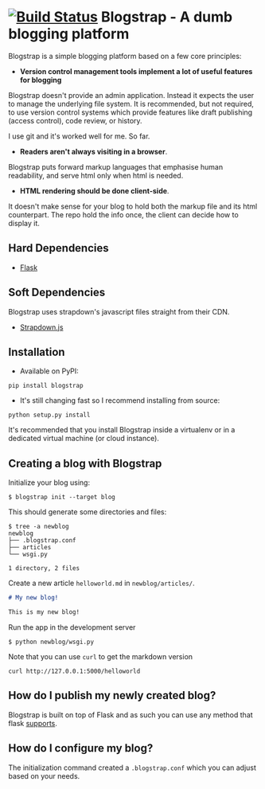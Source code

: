 [![Build Status](https://api.travis-ci.org/joehakimrahme/blogstrap.png)](https://api.travis-ci.org/joehakimrahme/blogstrap)
Blogstrap - A dumb blogging platform
====================================

Blogstrap is a simple blogging platform based on a few core principles:

* **Version control management tools implement a lot of useful features for
  blogging**

Blogstrap doesn't provide an admin application. Instead it expects the user to manage the underlying file system. It is recommended, but not required, to use version control systems which provide features like draft publishing (access control), code review, or history.

I use git and it's worked well for me. So far.

* **Readers aren't always visiting in a browser**.

Blogstrap puts forward markup languages that emphasise human readability, and
serve html only when html is needed.

* **HTML rendering should be done client-side**.

It doesn't make sense for your blog to hold both the markup file and its html
counterpart. The repo hold the info once, the client can decide how to display
it. 


Hard Dependencies
-----------------

* [Flask](http://flask.pocoo.org/)

Soft Dependencies
-----------------
Blogstrap uses strapdown's javascript files straight from their CDN.

* [Strapdown.js](http://strapdownjs.com/)


Installation
------------

* Available on PyPI:

```
pip install blogstrap
```

* It's still changing fast so I recommend installing from source:

```
python setup.py install
```

It's recommended that you install Blogstrap inside a virtualenv or in a
dedicated virtual machine (or cloud instance).


Creating a blog with Blogstrap
-----------------------------

Initialize your blog using:

```
$ blogstrap init --target blog
```

This should generate some directories and files:

```
$ tree -a newblog
newblog
├── .blogstrap.conf
├── articles
└── wsgi.py

1 directory, 2 files

```

Create a new article `helloworld.md` in `newblog/articles/`.

```markdown
# My new blog!

This is my new blog!
```

Run the app in the development server

```
$ python newblog/wsgi.py
```

Note that you can use `curl` to get the markdown version

```
curl http://127.0.0.1:5000/helloworld
```

How do I publish my newly created blog?
---------------------------------------

Blogstrap is built on top of Flask and as such you can use any
method that flask [supports](http://flask.pocoo.org/docs/0.10/deploying/).

How do I configure my blog?
---------------------------

The initialization command created a `.blogstrap.conf` which you can
adjust based on your needs.
